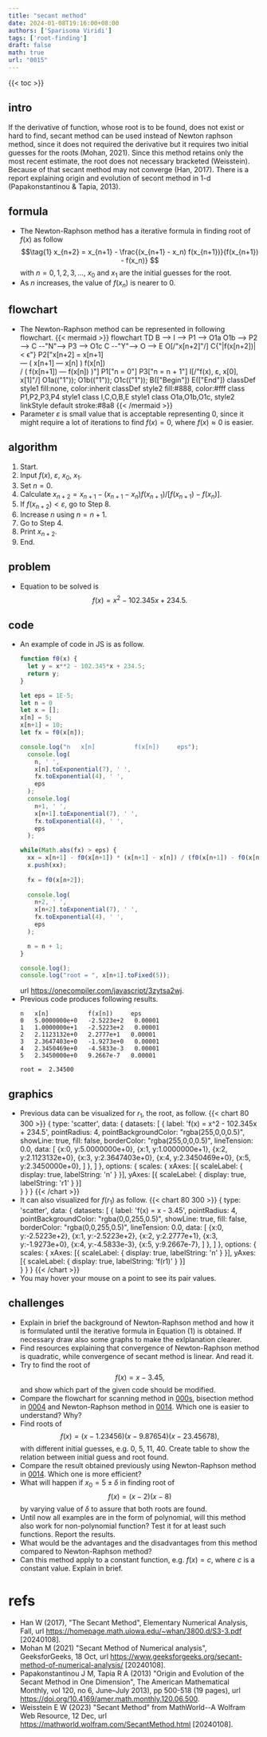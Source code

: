 ```yaml
---
title: "secant method"
date: 2024-01-08T19:16:00+08:00
authors: ['Sparisoma Viridi']
tags: ['root-finding']
draft: false
math: true
url: "0015"
---
```

{{< toc >}}


## intro
If the derivative of function, whose root is to be found, does not exist or hard to find, secant method can be used instead of Newton raphson method, since it does not required the derivative but it requires two initial guesses for the roots (Mohan, 2021). Since this method retains only the most recent estimate, the root does not necessary bracketed (Weisstein). Because of that secant method may not converge (Han, 2017). There is a report explaining origin and evolution of secont method in 1-d (Papakonstantinou & Tapia, 2013).


## formula
+ The Newton-Raphson method has a iterative formula in finding root of $f(x)$ as follow
$$\tag{1}
x_{n+2} = x_{n+1} - \frac{(x_{n+1} - x_n) f(x_{n+1})}{f(x_{n+1}) - f(x_n)}
$$
with $n = 0, 1, 2, 3, \dots$, $x_0$ and $x_1$ are the initial guesses for the root. 
+ As $n$ increases, the value of $f(x_n)$ is nearer to $0$.


## flowchart
+ The Newton-Raphson method can be represented in following flowchart.
{{< mermaid >}}
flowchart TD
  B --> I --> P1 --> O1a
  O1b --> P2 --> C --"N"--> P3 --> O1c
  C --"Y"--> O --> E
  O[/"x[n+2]"/]
  C{"|f(x[n+2])| < &varepsilon;"}
  P2["x[n+2] = x[n+1] <br> &mdash; ( x[n+1] &mdash; x[n] ) f(x[n])<br>/ ( f(x[n+1]) &mdash; f(x[n]) )"]
  P1["n = 0"]
  P3["n = n + 1"]
  I[/"f(x), &epsilon;, x[0], x[1]"/]
  O1a(("1")); O1b(("1")); O1c(("1"));
  B(["Begin"])
  E(["End"])
  classDef style1 fill:none, color:inherit
  classDef style2 fill:#888, color:#fff
  class P1,P2,P3,P4 style1
  class I,C,O,B,E style1
  class O1a,O1b,O1c, style2
  linkStyle default stroke:#8a8
{{< /mermaid >}}
+ Parameter $\varepsilon$ is small value that is acceptable representing $0$, since it might require a lot of iterations to find $f(x) = 0$, where $f(x) \approx 0$ is easier.


## algorithm
1. Start.
2. Input $f(x)$, $\varepsilon$, $x_0$, $x_1$.
3. Set $n = 0$.
4. Calculate $x_{n+2} = x_{n+1} - (x_{n+1} - x_n) f(x_{n+1}) / [ f(x_{n+1}) - f(x_n) ]$.
5. If $f(x_{n+2}) < \varepsilon$, go to Step 8.
6. Increase $n$ using $n = n + 1$.
7. Go to Step 4.
8. Print $x_{n+2}$.
9. End.


## problem
+ Equation to be solved is
$$\tag{2}
f(x) = x^2 - 102.345x + 234.5.
$$


## code
+ An example of code in JS is as follow.
  ```js
  function f0(x) {
    let y = x**2 - 102.345*x + 234.5;
    return y;
  }

  let eps = 1E-5;
  let n = 0
  let x = [];
  x[n] = 5;
  x[n+1] = 10;
  let fx = f0(x[n]);

  console.log("n   x[n]           f(x[n])     eps");
    console.log(
      n, ' ',
      x[n].toExponential(7), ' ',
      fx.toExponential(4), ' ',
      eps
    );
    console.log(
      n+1, ' ',
      x[n+1].toExponential(7), ' ',
      fx.toExponential(4), ' ',
      eps
    );

  while(Math.abs(fx) > eps) {
    xx = x[n+1] - f0(x[n+1]) * (x[n+1] - x[n]) / (f0(x[n+1]) - f0(x[n])); 
    x.push(xx);
    
    fx = f0(x[n+2]);
    
    console.log(
      n+2, ' ',
      x[n+2].toExponential(7), ' ',
      fx.toExponential(4), ' ',
      eps
    );

    n = n + 1;
  }

  console.log();
  console.log("root = ", x[n+1].toFixed(5));
  ```
  url https://onecompiler.com/javascript/3zytsa2wj.
+ Previous code produces following results.
  ```
  n   x[n]           f(x[n])     eps
  0   5.0000000e+0   -2.5223e+2   0.00001
  1   1.0000000e+1   -2.5223e+2   0.00001
  2   2.1123132e+0   2.2777e+1   0.00001
  3   2.3647403e+0   -1.9273e+0   0.00001
  4   2.3450469e+0   -4.5833e-3   0.00001
  5   2.3450000e+0   9.2667e-7   0.00001

  root =  2.34500
  ```


## graphics
+ Previous data can be visualized for $r_1$, the root, as follow.
  {{< chart 80 300 >}}
  {
    type: 'scatter',
    data:
    {
      datasets: [
        {
          label: 'f(x) = x^2 - 102.345x + 234.5',
          pointRadius: 4,
          pointBackgroundColor: "rgba(255,0,0,0.5)",
          showLine: true,
          fill: false,
          borderColor: "rgba(255,0,0,0.5)",
          lineTension: 0.0,
          data:
          [
  {x:0, y:5.0000000e+0},
  {x:1, y:1.0000000e+1},
  {x:2, y:2.1123132e+0},
  {x:3, y:2.3647403e+0},
  {x:4, y:2.3450469e+0},
  {x:5, y:2.3450000e+0},
          ]
        },
      ]
    },
    options: {
      scales: {
        xAxes: [{
          scaleLabel: {
          display: true,
          labelString: 'n'
          }
        }],
        yAxes: [{
          scaleLabel: {
          display: true,
          labelString: 'r1'
          }
        }]    
      }
    }
  }
  {{< /chart >}}
+ It can also visualized for $f(r_1)$ as follow.
  {{< chart 80 300 >}}
  {
    type: 'scatter',
    data:
    {
      datasets: [
        {
          label: 'f(x) = x - 3.45',
          pointRadius: 4,
          pointBackgroundColor: "rgba(0,0,255,0.5)",
          showLine: true,
          fill: false,
          borderColor: "rgba(0,0,255,0.5)",
          lineTension: 0.0,
          data:
          [
  {x:0, y:-2.5223e+2},
  {x:1, y:-2.5223e+2},
  {x:2, y:2.2777e+1},
  {x:3, y:-1.9273e+0},
  {x:4, y:-4.5833e-3},
  {x:5, y:9.2667e-7},
          ]
        },
      ]
    },
    options: {
      scales: {
        xAxes: [{
          scaleLabel: {
          display: true,
          labelString: 'n'
          }
        }],
        yAxes: [{
          scaleLabel: {
          display: true,
          labelString: 'f(r1)'
          }
        }]    
      }
    }
  }
  {{< /chart >}}
+ You may hover your mouse on a point to see its pair values.


## challenges
+ Explain in brief the background of Newton-Raphson method and how it is formulated until the iterative formula in Equation (1) is obtained. If necessary draw also some graphs to make the exlplanation clearer.
+ Find resources explaining that convergence of Newton-Raphson method is quadratic, while convergence of secant method is linear. And read it.
+ Try to find the root of
$$\tag{3}
f(x) = x - 3.45,
$$
and show which part of the given code should be modified.
+ Compare the flowchart for scanning method in [000s](../000s), bisection method in [0004](../0004) and Newton-Raphson method in [0014](../0014). Which one is easier to understand? Why?
+ Find roots of
$$\tag{4}
f(x) = (x - 1.23456)(x - 9.87654)(x - 23.45678),
$$
with different initial guesses, e.g. 0, 5, 11, 40. Create table to show the relation between initial guess and root found.
+ Compare the result obtained previously using Newton-Raphson method in [0014](../0014). Which one is more efficient?
+ What will happen if $x_0 = 5 \pm \delta$ in finding root of
$$\tag{5}
f(x) = (x - 2)(x - 8)
$$
by varying value of $\delta$ to assure that both roots are found.
+ Until now all examples are in the form of polynomial, will this method also work for non-polynomial function? Test it for at least such functions. Report the results.
+ What would be the advantages and the disadvantages from this method compared to Newton-Raphson method?
+ Can this method apply to a constant function, e.g. $f(x) = c$, where $c$ is a constant value. Explain in brief.


# refs
+ Han W (2017), "The Secant Method", Elementary Numerical Analysis, Fall, url https://homepage.math.uiowa.edu/~whan/3800.d/S3-3.pdf [20240108].
+ Mohan M (2021) "Secant Method of Numerical analysis", GeeksforGeeks, 18 Oct, url https://www.geeksforgeeks.org/secant-method-of-numerical-analysis/ [20240108].
+ Papakonstantinou J M, Tapia R A (2013) "Origin and Evolution of the Secant Method in One Dimension", The American Mathematical Monthly, vol 120, no 6, June–July 2013), pp 500-518 (19 pages), url https://doi.org/10.4169/amer.math.monthly.120.06.500.
+ Weisstein E W (2023) "Secant Method" from MathWorld--A Wolfram Web Resource, 12 Dec, url https://mathworld.wolfram.com/SecantMethod.html [20240108].
